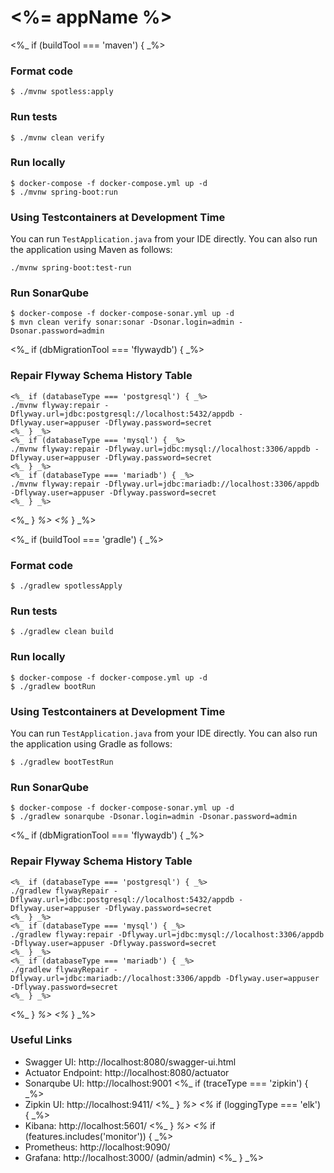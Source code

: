 # <%= appName %>

<%_ if (buildTool === 'maven') { _%>
### Format code

```shell
$ ./mvnw spotless:apply
```

### Run tests

```shell
$ ./mvnw clean verify
```

### Run locally

```shell
$ docker-compose -f docker-compose.yml up -d
$ ./mvnw spring-boot:run
```

### Using Testcontainers at Development Time
You can run `TestApplication.java` from your IDE directly.
You can also run the application using Maven as follows:

```shell
./mvnw spring-boot:test-run
```

### Run SonarQube

```shell
$ docker-compose -f docker-compose-sonar.yml up -d
$ mvn clean verify sonar:sonar -Dsonar.login=admin -Dsonar.password=admin
```

<%_ if (dbMigrationTool === 'flywaydb') { _%>
### Repair Flyway Schema History Table

```shell
<%_ if (databaseType === 'postgresql') { _%>
./mvnw flyway:repair -Dflyway.url=jdbc:postgresql://localhost:5432/appdb -Dflyway.user=appuser -Dflyway.password=secret
<%_ } _%>
<%_ if (databaseType === 'mysql') { _%>
./mvnw flyway:repair -Dflyway.url=jdbc:mysql://localhost:3306/appdb -Dflyway.user=appuser -Dflyway.password=secret
<%_ } _%>
<%_ if (databaseType === 'mariadb') { _%>
./mvnw flyway:repair -Dflyway.url=jdbc:mariadb://localhost:3306/appdb -Dflyway.user=appuser -Dflyway.password=secret
<%_ } _%>
```
<%_ } _%>
<%_ } _%>

<%_ if (buildTool === 'gradle') { _%>
### Format code

```shell
$ ./gradlew spotlessApply
```

### Run tests

```shell
$ ./gradlew clean build
```

### Run locally

```shell
$ docker-compose -f docker-compose.yml up -d
$ ./gradlew bootRun
```

### Using Testcontainers at Development Time
You can run `TestApplication.java` from your IDE directly.
You can also run the application using Gradle as follows:

```shell
$ ./gradlew bootTestRun
```

### Run SonarQube

```shell
$ docker-compose -f docker-compose-sonar.yml up -d
$ ./gradlew sonarqube -Dsonar.login=admin -Dsonar.password=admin
```

<%_ if (dbMigrationTool === 'flywaydb') { _%>
### Repair Flyway Schema History Table

```shell
<%_ if (databaseType === 'postgresql') { _%>
./gradlew flywayRepair -Dflyway.url=jdbc:postgresql://localhost:5432/appdb -Dflyway.user=appuser -Dflyway.password=secret
<%_ } _%>
<%_ if (databaseType === 'mysql') { _%>
./gradlew flyway:repair -Dflyway.url=jdbc:mysql://localhost:3306/appdb -Dflyway.user=appuser -Dflyway.password=secret
<%_ } _%>
<%_ if (databaseType === 'mariadb') { _%>
./gradlew flywayRepair -Dflyway.url=jdbc:mariadb://localhost:3306/appdb -Dflyway.user=appuser -Dflyway.password=secret
<%_ } _%>
```
<%_ } _%>
<%_ } _%>

### Useful Links
* Swagger UI: http://localhost:8080/swagger-ui.html
* Actuator Endpoint: http://localhost:8080/actuator
* Sonarqube UI: http://localhost:9001
<%_ if (traceType === 'zipkin') { _%>
* Zipkin UI: http://localhost:9411/
<%_ } _%>
<%_ if (loggingType === 'elk') { _%>
* Kibana: http://localhost:5601/
<%_ } _%>
<%_ if (features.includes('monitor')) { _%>
* Prometheus: http://localhost:9090/
* Grafana: http://localhost:3000/ (admin/admin)
<%_ } _%>
